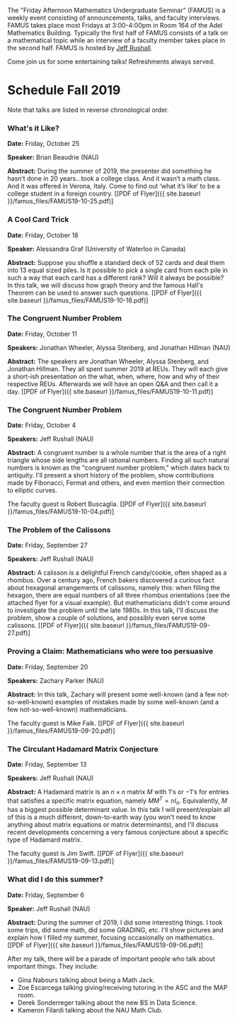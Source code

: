 The "Friday Afternoon Mathematics Undergraduate Seminar" (FAMUS) is a weekly event consisting of announcements, talks, and faculty interviews.  FAMUS takes place most Fridays at 3:00-4:00pm in Room 164 of the Adel Mathematics Building.  Typically the first half of FAMUS consists of a talk on a mathematical topic while an interview of a faculty member takes place in the second half. FAMUS is hosted by [Jeff Rushall](https://nau.edu/cefns/natsci/math/directory-full-time/rushall-jeff/).

Come join us for some entertaining talks!  Refreshments always served.

# Schedule Fall 2019 #

Note that talks are listed in reverse chronological order.

### What's it Like?

**Date:** Friday, October 25

**Speaker:** Brian Beaudrie (NAU)

**Abstract:**  During the summer of 2019, the presenter did something he hasn’t done in 20 years…took a college class. And it wasn’t a math class. And it was offered in Verona, Italy. Come to find out ‘what it’s like’ to be a college student in a foreign country.  [[PDF of Flyer]({{ site.baseurl }}/famus_files/FAMUS19-10-25.pdf)]

### A Cool Card Trick

**Date:** Friday, October 18

**Speaker:** Alessandra Graf (University of Waterloo in Canada)

**Abstract:**  Suppose you shuffle a standard deck of 52 cards and deal them into 13 equal sized piles. Is it possible to pick a single card from each pile in such a way that each card has a different rank? Will it always be possible? In this talk, we will discuss how graph theory and the famous Hall's Theorem can be used to answer such questions.   [[PDF of Flyer]({{ site.baseurl }}/famus_files/FAMUS19-10-18.pdf)]

### The Congruent Number Problem

**Date:** Friday, October 11

**Speakers:** Jonathan Wheeler, Alyssa Stenberg, and Jonathan Hillman (NAU)

**Abstract:**  The speakers are Jonathan Wheeler, Alyssa Stenberg, and Jonathan Hillman.  They all spent summer 2019 at REUs.  They will each give a short-ish presentation on the what, when, where, how and why of their respective REUs.  Afterwards we will have an open Q&A and then call it a day.  [[PDF of Flyer]({{ site.baseurl }}/famus_files/FAMUS19-10-11.pdf)]

### The Congruent Number Problem

**Date:** Friday, October 4

**Speakers:** Jeff Rushall (NAU)

**Abstract:** A congruent number is a whole number that is the area of a right triangle whose side lengths are all rational numbers.  Finding all such natural numbers is known as the "congruent number problem," which dates back to antiquity.  I'll present a short history of the problem, show contributions made by Fibonacci, Fermat and others, and even mention their connection to elliptic curves.    

The faculty guest is Robert Buscaglia.  [[PDF of Flyer]({{ site.baseurl }}/famus_files/FAMUS19-10-04.pdf)]

### The Problem of the Calissons

**Date:** Friday, September 27

**Speakers:** Jeff Rushall (NAU)

**Abstract:** A calisson is a delightful French candy/cookie, often shaped as a rhombus.  Over a century ago, French bakers discovered a curious fact about hexagonal arrangements of calissons, namely this: when filling the hexagon, there are equal numbers of all three rhombus orientations (see the attached flyer for a visual example).  But mathematicians didn't come around to investigate the problem until the late 1980s.  In this talk, I'll discuss the problem, show a couple of solutions, and possibly even serve some calissons.  [[PDF of Flyer]({{ site.baseurl }}/famus_files/FAMUS19-09-27.pdf)]

### Proving a Claim: Mathematicians who were too persuasive

**Date:** Friday, September 20

**Speakers:** Zachary Parker (NAU)

**Abstract:** In this talk, Zachary will present some well-known (and a few not-so-well-known) examples of mistakes made by some well-known (and a few not-so-well-known) mathematicians.

The faculty guest is Mike Falk.  [[PDF of Flyer]({{ site.baseurl }}/famus_files/FAMUS19-09-20.pdf)]

### The Circulant Hadamard Matrix Conjecture

**Date:** Friday, September 13

**Speakers:** Jeff Rushall (NAU)

**Abstract:** A Hadamard matrix is an $n\times n$ matrix $M$ with $1$'s or $-1$'s for entries that satisfies a specific matrix equation, namely $MM^T = nI_n$.  Equivalently, $M$ has a biggest possible determinant value. In this talk I will present/explain all of this is a much different, down-to-earth way (you won't need to know anything about matrix equations or matrix determinants), and I'll discuss recent developments concerning a very famous conjecture about a specific type of Hadamard matrix.  

The faculty guest is Jim Swift.  [[PDF of Flyer]({{ site.baseurl }}/famus_files/FAMUS19-09-13.pdf)]

### What did I do this summer?  

**Date:** Friday, September 6

**Speaker:** Jeff Rushall (NAU)

**Abstract:** During the summer of 2019, I did some interesting things.  I took some trips, did some math, did some GRADING, etc.  I'll show pictures and explain how I filled my summer, focusing occasionally on mathematics. [[PDF of Flyer]({{ site.baseurl }}/famus_files/FAMUS19-09-06.pdf)]

After my talk, there will be a parade of important people who talk about important things.  They include:

- Gina Nabours talking about being a Math Jack.  
- Zoe Escarcega talking giving/receiving tutoring in the ASC and the MAP room.  
- Derek Sonderreger talking about the new BS in Data Science.  
- Kameron Filardi talking about the NAU Math Club.  

<!-- The faculty guest is John Hagood.  [[PDF of Flyer]({{ site.baseurl }}/famus_files/FAMUS19-05-03.pdf)] -->
